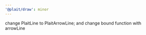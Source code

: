 ```yaml
---
'@plait/draw': minor
---
```


change PlaitLine to PlaitArrowLine; and change bound function with arrowLine
